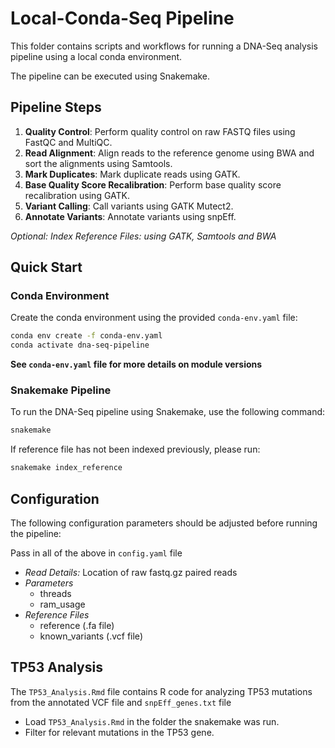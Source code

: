 # Local-Conda-Seq Pipeline

This folder contains scripts and workflows for running a DNA-Seq analysis pipeline using a local conda environment.

The pipeline can be executed using Snakemake.

## Pipeline Steps

1. **Quality Control**: Perform quality control on raw FASTQ files using FastQC and MultiQC.
2. **Read Alignment**: Align reads to the reference genome using BWA and sort the alignments using Samtools.
3. **Mark Duplicates**: Mark duplicate reads using GATK.
4. **Base Quality Score Recalibration**: Perform base quality score recalibration using GATK.
5. **Variant Calling**: Call variants using GATK Mutect2.
6. **Annotate Variants**: Annotate variants using snpEff.

*Optional: Index Reference Files: using GATK, Samtools and BWA*

## Quick Start

### Conda Environment

Create the conda environment using the provided `conda-env.yaml` file:

```sh
conda env create -f conda-env.yaml
conda activate dna-seq-pipeline
```

**See `conda-env.yaml` file for more details on module versions**

### Snakemake Pipeline

To run the DNA-Seq pipeline using Snakemake, use the following command:

```sh
snakemake 
```

If reference file has not been indexed previously, please run:

```sh
snakemake index_reference
```

## Configuration

The following configuration parameters should be adjusted before running the pipeline:

Pass in all of the above in `config.yaml` file

- *Read Details:* Location of raw fastq.gz paired reads
- *Parameters*
    - threads
    - ram_usage
- *Reference Files*
    - reference (.fa file)
    - known_variants (.vcf file)

## TP53 Analysis

The `TP53_Analysis.Rmd` file contains R code for analyzing TP53 mutations from the annotated VCF file and `snpEff_genes.txt` file

- Load `TP53_Analysis.Rmd` in the folder the snakemake was run.
- Filter for relevant mutations in the TP53 gene.